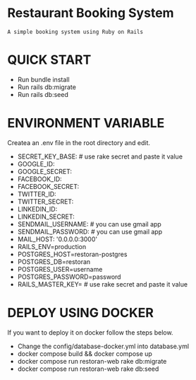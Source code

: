 # Restaurant Booking System 
```
A simple booking system using Ruby on Rails  
```
# QUICK START
* Run bundle install
* Run rails db:migrate
* Run rails db:seed

# ENVIRONMENT VARIABLE
Createa an .env file in the root directory and edit.

* SECRET_KEY_BASE: # use rake secret and paste it value
* GOOGLE_ID:
* GOOGLE_SECRET:
* FACEBOOK_ID:
* FACEBOOK_SECRET:
* TWITTER_ID:
* TWITTER_SECRET:
* LINKEDIN_ID:
* LINKEDIN_SECRET:
* SENDMAIL_USERNAME: # you can use gmail app
* SENDMAIL_PASSWORD: # you can use gmail app
* MAIL_HOST: '0.0.0.0:3000'
* RAILS_ENV=production
* POSTGRES_HOST=restoran-postgres
* POSTGRES_DB=restoran
* POSTGRES_USER=username
* POSTGRES_PASSWORD=password
* RAILS_MASTER_KEY= # use rake secret and paste it value

# DEPLOY USING DOCKER
If you want to deploy it on docker follow the steps below.

* Change the config/database-docker.yml into database.yml
* docker compose build && docker compose up
* docker compose run restoran-web rake db:migrate
* docker compose run restoran-web rake db:seed
